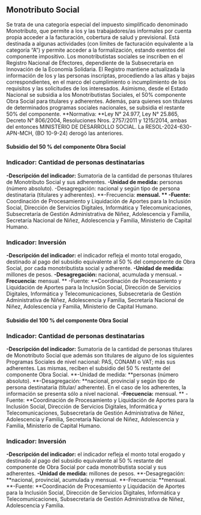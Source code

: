 ## Monotributo Social
Se trata de una categoría especial del impuesto simplificado denominado Monotributo, que permite a los y las trabajadores/as informales por cuenta propia acceder a la facturación, cobertura de salud y previsional. Está destinada a algunas actividades (con límites de facturación equivalente a la categoría “A”) y permite acceder a la formalización, estando exentos del componente impositivo. Los monotributistas sociales se inscriben en el Registro Nacional de Efectores, dependiente de la Subsecretaría en Innovación de la Economía Solidaria. El Registro mantiene actualizada la información de los y las personas inscriptas, procediendo a las altas y bajas correspondientes, en el marco del cumplimiento o incumplimiento de los requisitos y las solicitudes de los interesados.
Asimismo, desde el Estado Nacional se subsidia a los Monotributistas Sociales, el 50% componente Obra Social para titulares y adherentes. Además, para quienes son titulares de determinados programas sociales nacionales, se subsidia el restante 50% del componente.
**Normativa: **Ley N° 24.977, Ley N° 25.865, Decreto N° 806/2004, Resoluciones Nros. 2757/2011 y 1215/2014, ambas del entonces MINISTERIO DE DESARROLLO SOCIAL. La RESOL-2024-630-APN-MCH, (BO 10-9-24) derogó las anteriores. 
#### Subsidio del 50 % del componente Obra Social
### Indicador: Cantidad de personas destinatarias
**-Descripción del indicador:** Sumatoria de la cantidad de personas titulares de Monotributo Social y sus adherentes.
**-Unidad de medida:** personas (número absoluto).
-Desagregación:  nacional y según tipo de persona destinataria (titulares y adherentes).
**-Frecuencia: **mensual.
** -Fuente:** Coordinación de Procesamiento y Liquidación de Aportes para la Inclusión Social, Dirección de Servicios Digitales, Informática y Telecomunicaciones, Subsecretaría de Gestión Administrativa de Niñez, Adolescencia y Familia, Secretaría Nacional de Niñez, Adolescencia y Familia, Ministerio de Capital Humano.

### Indicador: Inversión
**-Descripción del indicador:** el indicador refleja el monto total erogado, destinado al pago del subsidio equivalente al 50 % del componente de Obra Social, por cada monotributista social y adherente.
**-Unidad de medida:** millones de pesos.
**-Desagregación:** nacional, acumulada y mensual.
**-Frecuencia:** mensual.
** -Fuente: **Coordinación de Procesamiento y Liquidación de Aportes para la Inclusión Social, Dirección de Servicios Digitales, Informática y Telecomunicaciones, Subsecretaría de Gestión Administrativa de Niñez, Adolescencia y Familia, Secretaría Nacional de Niñez, Adolescencia y Familia, Ministerio de Capital Humano.

 
#### Subsidio del 100 % del componente Obra Social
### Indicador: Cantidad de personas destinatarias
**-Descripción del indicador:** Sumatoria de la cantidad de personas titulares de Monotributo Social que además son titulares de alguno de los siguientes Programas Sociales de nivel nacional: PAS, CONAMI o VAT; más sus adherentes. Las mismas, reciben el subsidio del 50 % restante del componente Obra Social.
**-Unidad de medida: **personas (número absoluto).
**-Desagregación:  **nacional, provincial y según tipo de persona destinataria (titular/ adherente). En el caso de los adherentes, la información se presenta sólo a nivel nacional.
**-Frecuencia:** mensual.
** -Fuente: **Coordinación de Procesamiento y Liquidación de Aportes para la Inclusión Social, Dirección de Servicios Digitales, Informática y Telecomunicaciones, Subsecretaría de Gestión Administrativa de Niñez, Adolescencia y Familia, Secretaría Nacional de Niñez, Adolescencia y Familia, Ministerio de Capital Humano.

### Indicador: Inversión
**-Descripción del indicador:** el indicador refleja el monto total erogado y destinado al pago del subsidio equivalente al 50 % restante del componente de Obra Social por cada monotributista social y sus adherentes.
**-Unidad de medida:** millones de pesos.
**-Desagregación: **nacional, provincial, acumulada y mensual.
**-Frecuencia: **mensual.
**-Fuente: **Coordinación de Procesamiento y Liquidación de Aportes para la Inclusión Social, Dirección de Servicios Digitales, Informática y Telecomunicaciones, Subsecretaría de Gestión Administrativa de Niñez, Adolescencia y Familia.
